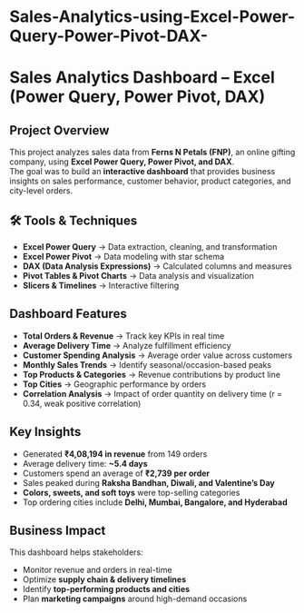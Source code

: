 # Sales-Analytics-using-Excel-Power-Query-Power-Pivot-DAX-
# Sales Analytics Dashboard – Excel (Power Query, Power Pivot, DAX)

## Project Overview
This project analyzes sales data from **Ferns N Petals (FNP)**, an online gifting company, using **Excel Power Query, Power Pivot, and DAX**.  
The goal was to build an **interactive dashboard** that provides business insights on sales performance, customer behavior, product categories, and city-level orders.  

## 🛠 Tools & Techniques
- **Excel Power Query** → Data extraction, cleaning, and transformation  
- **Excel Power Pivot** → Data modeling with star schema  
- **DAX (Data Analysis Expressions)** → Calculated columns and measures  
- **Pivot Tables & Pivot Charts** → Data analysis and visualization  
- **Slicers & Timelines** → Interactive filtering  

## Dashboard Features
- **Total Orders & Revenue** → Track key KPIs in real time  
- **Average Delivery Time** → Analyze fulfillment efficiency  
- **Customer Spending Analysis** → Average order value across customers  
- **Monthly Sales Trends** → Identify seasonal/occasion-based peaks  
- **Top Products & Categories** → Revenue contributions by product line  
- **Top Cities** → Geographic performance by orders  
- **Correlation Analysis** → Impact of order quantity on delivery time (r = 0.34, weak positive correlation)  

## Key Insights
- Generated **₹4,08,194 in revenue** from 149 orders  
- Average delivery time: **~5.4 days**  
- Customers spend an average of **₹2,739 per order**  
- Sales peaked during **Raksha Bandhan, Diwali, and Valentine’s Day**  
- **Colors, sweets, and soft toys** were top-selling categories  
- Top ordering cities include **Delhi, Mumbai, Bangalore, and Hyderabad**  


## Business Impact
This dashboard helps stakeholders:
- Monitor revenue and orders in real-time  
- Optimize **supply chain & delivery timelines**  
- Identify **top-performing products and cities**  
- Plan **marketing campaigns** around high-demand occasions  

